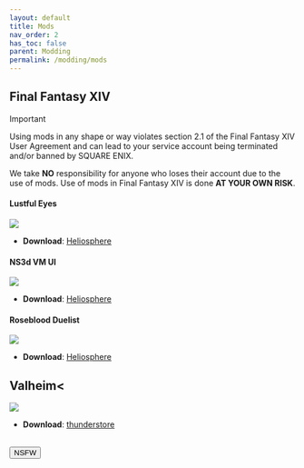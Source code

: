 ```yaml
---
layout: default
title: Mods
nav_order: 2
has_toc: false
parent: Modding
permalink: /modding/mods
---
```


<!-- 
{: .note }
> {: .opaque }
> 
>
> 
-->

## Final Fantasy XIV

> [!IMPORTANT] 
> Using mods in any shape or way violates section 2.1 of the Final Fantasy XIV User Agreement and can lead to your service account being terminated and/or banned by SQUARE ENIX.
> 
> We take **NO** responsibility for anyone who loses their account due to the use of mods. Use of mods in Final Fantasy XIV is done **AT YOUR OWN RISK**.

#### Lustful Eyes

![](https://the-back-room.info/assets/images/modding/mods/sfw/lustful-eyes.webp)   

*   **Download**: [Heliosphere](https://heliosphere.app/mod/w7xhfe6s7h0tbc96279yz1eb1g)

#### NS3d VM UI

![](https://the-back-room.info/assets/images/modding/mods/sfw/ns3d-vm-ui.webp)   

*   **Download**: [Heliosphere](https://heliosphere.app/mod/hrsbv17zxh55567hsseaz4cbf8)


#### Roseblood Duelist

![](https://the-back-room.info/assets/images/modding/mods/sfw/roseblood-duelist.webp)   
*   **Download**: [Heliosphere](https://heliosphere.app/mod/5w9m2enmw16ys40x0v310v269m)

## Valheim<


![](https://the-back-room.info/assets/images/modding/mods/sfw/odinheim.png)   
*   **Download**: [thunderstore](https://thunderstore.io/c/valheim/p/Nimbi/Odinheim/)   

<!-- ////////////////////////////////////////////////////////////////////////////////////////////////////////////////////// -->
<br />
<a href="/modding/mods/nsfw">
<button type="button" name="button" class="btn">NSFW</button></a>
<br />
<!-- ////////////////////////////////////////////////////////////////////////////////////////////////////////////////////// -->